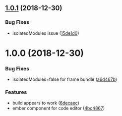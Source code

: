 ## [1.0.1](https://github.com/mike-north/ember-monaco/compare/v1.0.0...v1.0.1) (2018-12-30)


### Bug Fixes

* isolatedModules issue ([15de1d0](https://github.com/mike-north/ember-monaco/commit/15de1d0))

# 1.0.0 (2018-12-30)


### Bug Fixes

* isolatedModules=false for frame bundle ([a6d467b](https://github.com/mike-north/ember-monaco/commit/a6d467b))


### Features

* build appears to work ([6decaec](https://github.com/mike-north/ember-monaco/commit/6decaec))
* ember component for code editor ([4bc4867](https://github.com/mike-north/ember-monaco/commit/4bc4867))
